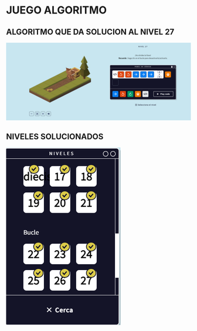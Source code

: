 # JUEGO ALGORITMO

## ALGORITMO QUE DA SOLUCION AL NIVEL 27
![SOLUCION NIVER 27](https://github.com/mikerazor5786/Challenges_Core-Code_Miguel-Tellez/blob/8274cc4f3d5df40e67b57e316a4dd53e6b733095/contenido/semana_2/imagenes2/algoritmo_final.png)

## NIVELES SOLUCIONADOS

![NIVELES SOLUCIONADOS](https://github.com/mikerazor5786/Challenges_Core-Code_Miguel-Tellez/blob/8274cc4f3d5df40e67b57e316a4dd53e6b733095/contenido/semana_2/imagenes2/niveles%20solucionados.png)